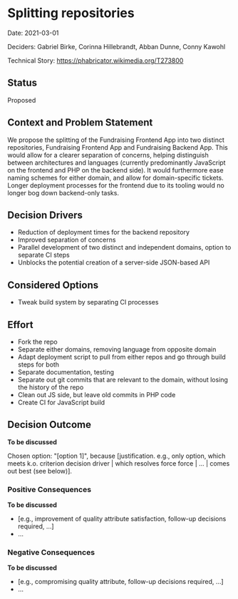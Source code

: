 # Splitting repositories 

Date: 2021-03-01

Deciders: Gabriel Birke, Corinna Hillebrandt, Abban Dunne, Conny Kawohl

Technical Story: https://phabricator.wikimedia.org/T273800

## Status

Proposed

## Context and Problem Statement

We propose the splitting of the Fundraising Frontend App into two distinct repositories, Fundraising Frontend App and Fundraising Backend App. This would allow for a clearer separation of concerns, helping distinguish between architectures and languages (currently predominantly JavaScript on the frontend and PHP on the backend side). It would furthermore ease naming schemes for either domain, and allow for domain-specific tickets. Longer deployment processes for the frontend due to its tooling would no longer bog down backend-only tasks.

## Decision Drivers 

* Reduction of deployment times for the backend repository
* Improved separation of concerns
* Parallel development of two distinct and independent domains, option to separate CI steps
* Unblocks the potential creation of a server-side JSON-based API

## Considered Options

* Tweak build system by separating CI processes

## Effort
* Fork the repo
* Separate either domains, removing language from opposite domain
* Adapt deployment script to pull from either repos and go through build steps for both
* Separate documentation, testing
* Separate out git commits that are relevant to the domain, without losing the history of the repo
* Clean out JS side, but leave old commits in PHP code
* Create CI for JavaScript build

## Decision Outcome

**To be discussed**

Chosen option: "[option 1]", because [justification. e.g., only option, which meets k.o. criterion decision driver | which resolves force force | … | comes out best (see below)].

### Positive Consequences <!-- optional -->

**To be discussed**

* [e.g., improvement of quality attribute satisfaction, follow-up decisions required, …]
* …

### Negative Consequences <!-- optional -->

**To be discussed**

* [e.g., compromising quality attribute, follow-up decisions required, …]
* …

